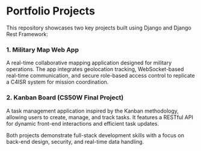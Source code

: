 # Portfolio Projects

This repository showcases two key projects built using Django and Django Rest Framework:

### 1. Military Map Web App
A real-time collaborative mapping application designed for military operations. The app integrates geolocation tracking, WebSocket-based real-time communication, and secure role-based access control to replicate a C4ISR system for mission coordination.

### 2. Kanban Board (CS50W Final Project)
A task management application inspired by the Kanban methodology, allowing users to create, manage, and track tasks. It features a RESTful API for dynamic front-end interactions and efficient task updates.

Both projects demonstrate full-stack development skills with a focus on back-end design, security, and real-time data handling.
